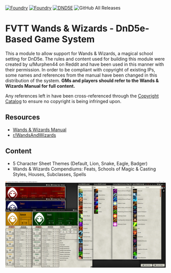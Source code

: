 [![Foundry](https://img.shields.io/badge/Foundry%40Minimum-0.6.6-green)](https://foundryvtt.com/)
[![Foundry](https://img.shields.io/badge/Foundry%40CompatibleCore-0.7.5-brightgreen)](https://foundryvtt.com/)
[![DND5E](https://img.shields.io/badge/DnD5E-0.98-orange)](https://gitlab.com/foundrynet/dnd5e)
![GitHub All Releases](https://img.shields.io/github/downloads/sparkcity/fvtt-wawmod/total)

# FVTT Wands & Wizards - DnD5e-Based Game System
This a module to allow support for Wands & Wizards, a magical school setting for DnD5e. The rules and content used for building this module were created by u/Murphen44 on Reddit and have been used in this manner with their permission. In order to be compliant with copyright of existing IPs, some names and references from the manual have been changed in this distribution of the system. **GMs and players should refer to the Wands & Wizards Manual for full content.**

Any references left in have been cross-referenced through the [Copyright Catalog](https://cocatalog.loc.gov/cgi-bin/Pwebrecon.cgi?DB=local&PAGE=First) to ensure no copyright is being infringed upon.

## Resources
* [Wands & Wizards Manual](https://www.gmbinder.com/share/-LsXE64qLDdLgBczM2kA)
* [r/WandsAndWizards](https://www.reddit.com/r/WandsAndWizards/)

## Content
* 5 Character Sheet Themes (Default, Lion, Snake, Eagle, Badger)
* Wands & Wizards Compendiums: Feats, Schools of Magic & Casting Styles, Houses, Subclasses, Spells

![Image](https://github.com/sparkcity/fvttprojects/blob/master/screenshots/waw0.png?raw=true "Wands & Wizards Overview")